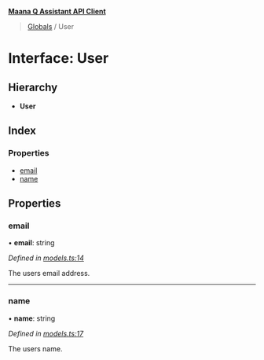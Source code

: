 **[Maana Q Assistant API Client](../README.md)**

> [Globals](../README.md) / User

# Interface: User

## Hierarchy

* **User**

## Index

### Properties

* [email](user.md#email)
* [name](user.md#name)

## Properties

### email

•  **email**: string

*Defined in [models.ts:14](https://github.com/maana-io/q-assistant-client/blob/2fdcb17/src/models.ts#L14)*

The users email address.

___

### name

•  **name**: string

*Defined in [models.ts:17](https://github.com/maana-io/q-assistant-client/blob/2fdcb17/src/models.ts#L17)*

The users name.
